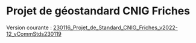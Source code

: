 # Projet de géostandard CNIG Friches

Version courante : [230116_Projet_de_Standard_CNIG_Friches_v2022-12_vCommStds230119](https://github.com/cnigfr/Friches/blob/main/standard/230116_Projet_de_Standard_CNIG_Friches_v2022-12_vCommStds230119.pdf)




